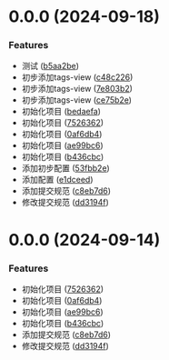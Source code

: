 # 0.0.0 (2024-09-18)


### Features

* 测试 ([b5aa2be](https://github.com/saofeng-cyber/saofeng-web/commit/b5aa2be3d7045cfac9e7e3803856046d58729e0e))
* 初步添加tags-view ([c48c226](https://github.com/saofeng-cyber/saofeng-web/commit/c48c226c687533c50fbf56a090fc1d4d0e5989ba))
* 初步添加tags-view ([7e803b2](https://github.com/saofeng-cyber/saofeng-web/commit/7e803b2da338be9e8b844ab36d98376a647c0a12))
* 初步添加tags-view ([ce75b2e](https://github.com/saofeng-cyber/saofeng-web/commit/ce75b2e68328d300ef671e6751e1390fd2d3448f))
* 初始化项目 ([bedaefa](https://github.com/saofeng-cyber/saofeng-web/commit/bedaefa9f678e81eabc2a9e2910a37e1bd878a4b))
* 初始化项目 ([7526362](https://github.com/saofeng-cyber/saofeng-web/commit/75263621aa94a447c2c25884dbf718d6ceff5ed7))
* 初始化项目 ([0af6db4](https://github.com/saofeng-cyber/saofeng-web/commit/0af6db44c0ec910dd97ad986ce56ed37b64c0c21))
* 初始化项目 ([ae99bc6](https://github.com/saofeng-cyber/saofeng-web/commit/ae99bc6874a46df952a6c322a6d403d47d44d86f))
* 初始化项目 ([b436cbc](https://github.com/saofeng-cyber/saofeng-web/commit/b436cbc1fd90019b7334042826bb8ed479fa47f8))
* 添加初步配置 ([53fbb2e](https://github.com/saofeng-cyber/saofeng-web/commit/53fbb2e703f6f2f501bdd81fc41cda3ae40bc244))
* 添加配置 ([e1dceed](https://github.com/saofeng-cyber/saofeng-web/commit/e1dceed450e24ad75947979549f94244ec804cf0))
* 添加提交规范 ([c8eb7d6](https://github.com/saofeng-cyber/saofeng-web/commit/c8eb7d6a78fdfce0d8a3b6197691a5353bcf42e2))
* 修改提交规范 ([dd3194f](https://github.com/saofeng-cyber/saofeng-web/commit/dd3194f6e9a91c066b92d52e28c0724da3fea822))



# 0.0.0 (2024-09-14)


### Features

* 初始化项目 ([7526362](https://github.com/saofeng-cyber/saofeng-web/commit/75263621aa94a447c2c25884dbf718d6ceff5ed7))
* 初始化项目 ([0af6db4](https://github.com/saofeng-cyber/saofeng-web/commit/0af6db44c0ec910dd97ad986ce56ed37b64c0c21))
* 初始化项目 ([ae99bc6](https://github.com/saofeng-cyber/saofeng-web/commit/ae99bc6874a46df952a6c322a6d403d47d44d86f))
* 初始化项目 ([b436cbc](https://github.com/saofeng-cyber/saofeng-web/commit/b436cbc1fd90019b7334042826bb8ed479fa47f8))
* 添加提交规范 ([c8eb7d6](https://github.com/saofeng-cyber/saofeng-web/commit/c8eb7d6a78fdfce0d8a3b6197691a5353bcf42e2))
* 修改提交规范 ([dd3194f](https://github.com/saofeng-cyber/saofeng-web/commit/dd3194f6e9a91c066b92d52e28c0724da3fea822))



